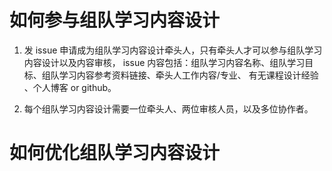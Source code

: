 # 如何参与组队学习内容设计
1. 发 issue 申请成为组队学习内容设计牵头人，只有牵头人才可以参与组队学习内容设计以及内容审核，
issue 内容包括：组队学习内容名称、组队学习目标、组队学习内容参考资料链接、牵头人工作内容/专业、
有无课程设计经验 、个人博客 or github。

2. 每个组队学习内容设计需要一位牵头人、两位审核人员，以及多位协作者。
# 如何优化组队学习内容设计
